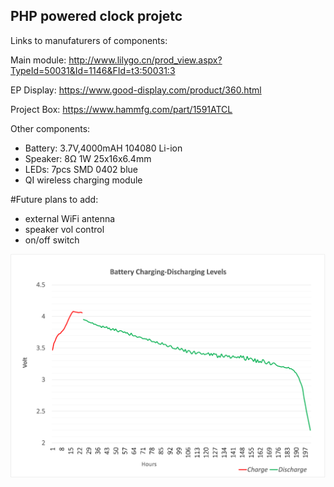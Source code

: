 ## PHP powered clock projetc

Links to manufaturers of components:

Main module: http://www.lilygo.cn/prod_view.aspx?TypeId=50031&Id=1146&FId=t3:50031:3

EP Display: https://www.good-display.com/product/360.html

Project Box: https://www.hammfg.com/part/1591ATCL

Other components:

- Battery: 3.7V,4000mAH 104080 Li-ion
- Speaker: 8Ω 1W 25x16x6.4mm
- LEDs: 7pcs SMD 0402 blue 
- QI wireless charging module


#Future plans to add:

- external WiFi antenna
- speaker vol control
- on/off switch


![Battery Discharge curve](batery_charge_levels_100h.png)
